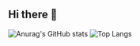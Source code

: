 ## Hi there 👋
![Anurag's GitHub stats](https://github-readme-stats.vercel.app/api?username=sherecho)
![Top Langs](https://github-readme-stats.vercel.app/api/top-langs/?username=sherecho)


<!--
**sherecho/sherecho** is a ✨ _special_ ✨ repository because its `README.md` (this file) appears on your GitHub profile.

Here are some ideas to get you started:

- 🔭 I’m currently working on ...
- 🌱 I’m currently learning ...
- 👯 I’m looking to collaborate on ...
- 🤔 I’m looking for help with ...
- 💬 Ask me about ...
- 📫 How to reach me: ...
- 😄 Pronouns: ...
- ⚡ Fun fact: ...
-->
